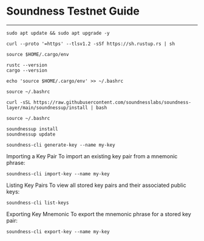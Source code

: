 <h1>Soundness Testnet Guide</h1>


----

```console
sudo apt update && sudo apt upgrade -y
```

```console
curl --proto '=https' --tlsv1.2 -sSf https://sh.rustup.rs | sh
```

```console
source $HOME/.cargo/env
```

```console
rustc --version
cargo --version
```

```console
echo 'source $HOME/.cargo/env' >> ~/.bashrc
```

```console
source ~/.bashrc
```

```console
curl -sSL https://raw.githubusercontent.com/soundnesslabs/soundness-layer/main/soundnessup/install | bash
```

```console
source ~/.bashrc
```

```console
soundnessup install
soundnessup update
```

```console
soundness-cli generate-key --name my-key
```

Importing a Key Pair
To import an existing key pair from a mnemonic phrase:

```console
soundness-cli import-key --name my-key
```

Listing Key Pairs
To view all stored key pairs and their associated public keys:

```console
soundness-cli list-keys
```

Exporting Key Mnemonic
To export the mnemonic phrase for a stored key pair:

```console
soundness-cli export-key --name my-key
```
